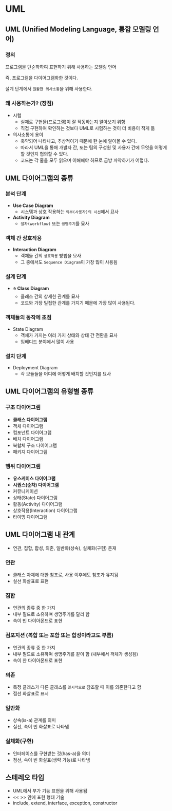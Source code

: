 # UML

## UML (Unified Modeling Language, 통합 모델링 언어)

### 정의

프로그램을 단순화하여 표현하기 위해 사용하는 모델링 언어

즉, 프로그램을 다이어그램화한 것이다.

설계 단계에서 `원활한 의사소통`을 위해 사용한다.

### 왜 사용하는가? (장점)

* 시험
  * 실제로 구현물(프로그램)이 잘 작동하는지 알아보기 위함
  * 직접 구현하여 확인하는 것보다 UML로 시험하는 것이 더 비용이 적게 듦
* 의사소통에 용이
  * 축약되어 나타나고, 추상적이기 때문에 한 눈에 알아볼 수 있다.
  * 따라서 UML을 통해 개발자 간, 또는 팀의 구성원 및 사용자 간에 무엇을 어떻게 할 것인지 협의할 수 있다.
  * 코드는 각 줄을 모두 읽으며 이해해야 하므로 금방 파악하기가 어렵다.

## UML 다이어그램의 종류

### 분석 단계

* **Use Case Diagram**
  * 시스템과 상호 작용하는 `외부(사용자)의 시선`에서 묘사
* **Activity Diagram**
  * `절차(workflow)` 또는 `생명주기`를 묘사

### 객체 간 상호작용

* **Interaction Diagram**
  * 객체들 간의 `상호작용` 방법을 묘사
  * 그 중에서도 `Sequence Diagram`이 가장 많이 사용됨

### 설계 단계

* **⭐ Class Diagram**
  * 클래스 간의 상세한 관계를 묘사
  * 코드와 가장 밀접한 관계를 가지기 때문에 가장 많이 사용된다.

### 객체들의 동작에 초점

* State Diagram
  * 객체가 가지는 여러 가지 상태와 상태 간 전환을 묘사
  * 임베디드 분야에서 많이 사용

### 설치 단계

* Deployment Diagram
  * 각 모듈들을 어디에 어떻게 배치할 것인지를 묘사

## UML 다이어그램의 유형별 종류

### 구조 다이어그램

* **클래스 다이어그램**
* 객체 다이어그램
* 컴포넌트 다이어그램
* 배치 다이어그램
* 복합체 구조 다이어그램
* 패키지 다이어그램

### 행위 다이어그램

* **유스케이스 다이어그램**
* **시퀀스(순차) 다이어그램**
* 커뮤니케이션
* 상태(State) 다이어그램
* 활동(Activity) 다이어그램
* 상호작용(Interaction) 다이어그램
* 타이밍 다이어그램

## UML 다이어그램 내 관계

* 연관, 집합, 합성, 의존, 일반화(상속), 실체화(구현) 존재

### 연관

* 클래스 자체에 대한 참조로, 사용 이후에도 참조가 유지됨
* 실선 화살표로 표현

### 집합

* 연관의 종류 중 한 가지
* 내부 필드로 소유하며 생명주기를 달리 함
* 속이 빈 다이아몬드로 표현

### 컴포지션 (복합 또는 포함 또는 합성이라고도 부름)

* 연관의 종류 중 한 가지
* 내부 필드로 소유하며 생명주기를 같이 함 (내부에서 객체가 생성됨)
* 속이 찬 다이아몬드로 표현

### 의존

* 특정 클래스가 다른 클래스를 `일시적으로` 참조할 때 이를 의존한다고 함
* 점선 화살표로 표시

### 일반화

* 상속(is-a) 관계를 의미
* 실선, 속이 빈 화살표로 나타냄

### 실체화(구현)

* 인터페이스를 구현받는 것(has-a)을 의미
* 점선, 속이 빈 화살표(생략 가능)로 나타냄

## 스테레오 타입

* UML에서 부가 기능 표현을 위해 사용됨
* << >> 안에 표현 형태 기술
* include, extend, interface, exception, constructor
